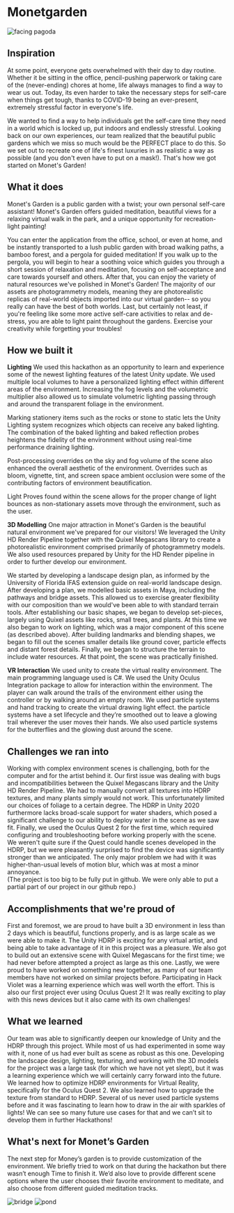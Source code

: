 # Monetgarden
![facing pagoda](https://user-images.githubusercontent.com/43462511/110391964-39213900-8036-11eb-8ff6-88173bbb80bb.JPG)

## Inspiration
At some point, everyone gets overwhelmed with their day to day routine. Whether it be sitting in the office, pencil-pushing paperwork or taking care of the (never-ending) chores at home, life always manages to find a way to wear us out. Today, its even harder to take the necessary steps for self-care when things get tough, thanks to COVID-19 being an ever-present, extremely stressful factor in everyone's life. 

We wanted to find a way to help individuals get the self-care time they need in a world which is locked up, put indoors and endlessly stressful. Looking back on our own experiences, our team realized that the beautiful public gardens which we miss so much would be the PERFECT place to do this. So we set out to recreate one of life's finest luxuries in as realistic a way as possible (and you don't even have to put on a mask!). That's how we got started on Monet's Garden!
 
## What it does

Monet's Garden is a public garden with a twist; your own personal self-care assistant! Monet's Garden offers guided meditation, beautiful views for a relaxing virtual walk in the park, and a unique opportunity for recreation- light painting! 

You can enter the application from the office, school, or even at home, and be instantly transported to a lush public garden with broad walking paths, a bamboo forest, and a pergola for guided meditation! If you walk up to the pergola,  you will begin to hear a soothing voice which guides you through a short session of relaxation and meditation, focusing on self-acceptance and care towards yourself and others. After that, you can enjoy the variety of natural resources we've polished in Monet's Garden! The majority of our assets are photogrammetry models, meaning they are photorealistic replicas of real-world objects imported into our virtual garden-- so you really can have the best of both worlds. Last, but certainly not least, if you're feeling like some more active self-care activities to relax and de-stress, you are able to light paint throughout the gardens. Exercise your creativity while forgetting your troubles!

## How we built it
**Lighting**
We used this hackathon as an opportunity to learn and experience some of the newest lighting features of the latest Unity update. We used multiple local volumes to have a personalized lighting effect within different areas of the environment. Increasing the fog levels and the volumetric multiplier also allowed us to simulate volumetric lighting passing through and around the transparent foliage in the environment. 

Marking stationery items such as the rocks or stone to static lets the Unity Lighting system recognizes which objects can receive any baked lighting. The combination of the baked lighting and baked reflection probes heightens the fidelity of the environment without using real-time performance draining lighting.

Post-processing overrides on the sky and fog volume of the scene also enhanced the overall aesthetic of the environment. Overrides such as bloom, vignette, tint, and screen space ambient occlusion were some of the contributing factors of environment beautification. 

Light Proves found within the scene allows for the proper change of light bounces as non-stationary assets move through the environment, such as the user.

**3D Modelling**
One major attraction in Monet's Garden is the beautiful natural environment we've prepared for our visitors! We leveraged the Unity HD Render Pipeline together with the Quixel Megascans library to create a photorealistic environment comprised primarily of photogrammetry models. We also used resources prepared by Unity for the HD Render pipeline in order to further develop our environment. 

We started by developing a landscape design plan, as informed by the University of Florida IFAS extension guide on real-world landscape design. After developing a plan, we modelled basic assets in Maya, including the pathways and bridge assets. This allowed us to exercise greater flexibility with our composition than we would've been able to with standard terrain tools. After establishing our basic shapes, we began to develop set-pieces, largely using Quixel assets like rocks, small trees, and plants. At this time we also began to work on lighting, which was a major component of this scene (as described above). After building landmarks and blending shapes, we began to fill out the scenes smaller details like ground cover, particle effects and distant forest details. Finally, we began to structure the terrain to include water resources. At that point, the scene was practically finished. 

**VR Interaction**
We used unity to create the virtual reality environment. The main programming language used is C#. We used the Unity Oculus Integration package to allow for interaction within the environment. The player can walk around the trails of the environment either using the controller or by walking around an empty room. We used particle systems and hand tracking to create the virtual drawing light effect. the particle systems have a set lifecycle and they’re smoothed out to leave a glowing trail wherever the user moves their hands. We also used particle systems for the butterflies and the glowing dust around the scene. 

## Challenges we ran into

Working with complex environment scenes is challenging, both for the computer and for the artist behind it. Our first issue was dealing with bugs and incompatibilities between the Quixel Megascans library and the Unity HD Render Pipeline. We had to manually convert all textures into HDRP textures, and many plants simply would not work. This unfortunately limited our choices of foliage to a certain degree. The HDRP in Unity 2020 furthermore lacks broad-scale support for water shaders, which posed a significant challenge to our ability to deploy water in the scene as we saw fit. Finally, we used the Oculus Quest 2 for the first time, which required configuring and troubleshooting before working properly with the scene. We weren't quite sure if the Quest could handle scenes developed in the HDRP, but we were pleasantly surprised to find the device was significantly stronger than we anticipated. The only major problem we had with it was higher-than-usual levels of motion blur, which was at most a minor annoyance.  
(The project is too big to be fully put in github. We were only able to put a partial part of our project in our github repo.)

## Accomplishments that we're proud of

First and foremost, we are proud to have built a 3D environment in less than 2 days which is beautiful, functions properly, and is as large scale as we were able to make it. The Unity HDRP is exciting for any virtual artist, and being able to take advantage of it in this project was a pleasure. We also got to build out an extensive scene with Quixel Megascans for the first time; we had never before attempted a project as large as this one. Lastly, we were proud to have worked on something new together, as many of our team members have not worked on similar projects before. Participating in Hack Violet was a learning experience which was well worth the effort. 
This is also our first project ever using Oculus Quest 2! It was really exciting to play with this news devices but it also came with its own challenges! 


## What we learned

Our team was able to significantly deepen our knowledge of Unity and the HDRP through this project. While most of us had experimented in some way with it, none of us had ever built as scene as robust as this one. Developing the landscape design, lighting, texturing, and working with the 3D models for the project was a large task (for which we have not yet slept), but it was a learning experience which we will certainly carry forward into the future. 
We learned how to optimize HDRP environments for Virtual Reality, specifically for the Oculus Quest 2. We also learned how to upgrade the texture from standard to HDRP. 
Several of us never used particle systems before and it was fascinating to learn how to draw in the air with sparkles of lights! We can see so many future use cases for that and we can’t sit to develop them in further Hackathons! 

## What's next for Monet’s Garden

The next step for Money’s garden is to provide customization of the environment. We briefly tried to work on that during the hackathon but there wasn’t enough Time to finish it. We’d also love to provide different scene options where the user chooses their favorite environment to meditate, and also choose from different guided meditation tracks. 

![bridge](https://user-images.githubusercontent.com/43462511/110392338-c6fd2400-8036-11eb-914c-a5eb4b2734f2.JPG)
![pond](https://user-images.githubusercontent.com/43462511/110392348-cd8b9b80-8036-11eb-8102-8707500b38ad.JPG)


